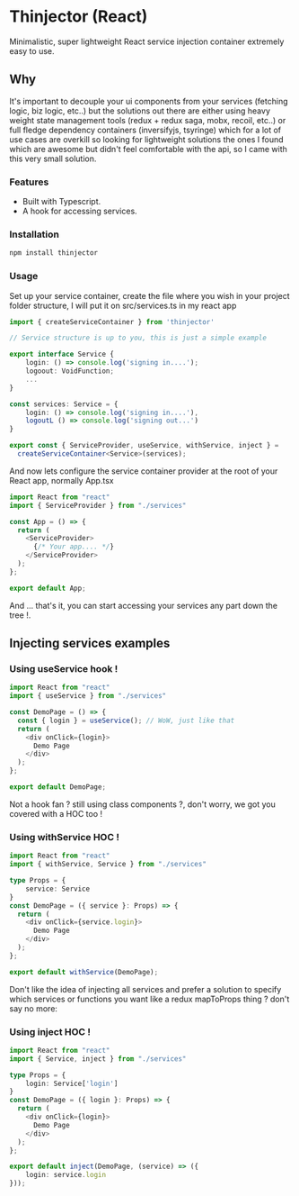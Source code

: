 # Thinjector (React)

Minimalistic, super lightweight React service injection container extremely easy to use.

## Why
It's important to decouple your ui components from your services (fetching logic, biz logic, etc..) but the solutions out there are either using heavy weight state management tools (redux + redux saga, mobx, recoil, etc..) or full fledge dependency containers (inversifyjs, 
tsyringe) which for a lot of use cases are overkill so looking for lightweight solutions the ones I found which are awesome but didn't feel comfortable with the api, so I came with this very small solution.
### Features
- Built with Typescript.
- A hook for accessing services.

### Installation

```bash
npm install thinjector
```

### Usage

Set up your service container, create the file where you wish in your project folder structure, I will put it on src/services.ts in my react app
```typescript
import { createServiceContainer } from 'thinjector'

// Service structure is up to you, this is just a simple example

export interface Service {
    login: () => console.log('signing in....');
    logoout: VoidFunction;
    ...
} 

const services: Service = {
    login: () => console.log('signing in....'),
    logoutL () => console.log('signing out...')
}

export const { ServiceProvider, useService, withService, inject } =
  createServiceContainer<Service>(services);
```

And now lets configure the service container provider at the root of your React app, normally App.tsx

```typescript
import React from "react"
import { ServiceProvider } from "./services"

const App = () => {
  return (
    <ServiceProvider>
      {/* Your app.... */}
    </ServiceProvider>
  );
};

export default App;
```
And ... that's it, you can start accessing your services any part down the tree !.
## Injecting services examples
### Using useService hook !
```typescript
import React from "react"
import { useService } from "./services"

const DemoPage = () => {
  const { login } = useService(); // WoW, just like that
  return (
    <div onClick={login}>
      Demo Page
    </div>
  );
};

export default DemoPage;
```

Not a hook fan ? still using class components ?, don't worry, we got you covered with a HOC too !
### Using withService HOC !
```typescript
import React from "react"
import { withService, Service } from "./services"

type Props = {
    service: Service
}
const DemoPage = ({ service }: Props) => {
  return (
    <div onClick={service.login}>
      Demo Page
    </div>
  );
};

export default withService(DemoPage);
```
Don't like the idea of injecting all services and prefer a solution to specify which services or functions you want like a redux mapToProps thing ? don't say no more:
### Using inject HOC !
```typescript
import React from "react"
import { Service, inject } from "./services"

type Props = {
    login: Service['login']
}
const DemoPage = ({ login }: Props) => {
  return (
    <div onClick={login}>
      Demo Page
    </div>
  );
};

export default inject(DemoPage, (service) => ({
    login: service.login
}));
```

